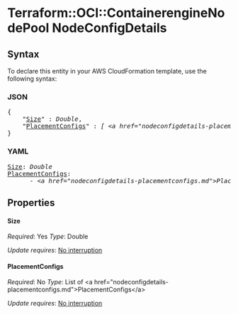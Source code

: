 # Terraform::OCI::ContainerengineNodePool NodeConfigDetails

## Syntax

To declare this entity in your AWS CloudFormation template, use the following syntax:

### JSON

<pre>
{
    "<a href="#size" title="Size">Size</a>" : <i>Double</i>,
    "<a href="#placementconfigs" title="PlacementConfigs">PlacementConfigs</a>" : <i>[ &lt;a href=&#34;nodeconfigdetails-placementconfigs.md&#34;&gt;PlacementConfigs&lt;/a&gt;, ... ]</i>
}
</pre>

### YAML

<pre>
<a href="#size" title="Size">Size</a>: <i>Double</i>
<a href="#placementconfigs" title="PlacementConfigs">PlacementConfigs</a>: <i>
      - &lt;a href=&#34;nodeconfigdetails-placementconfigs.md&#34;&gt;PlacementConfigs&lt;/a&gt;</i>
</pre>

## Properties

#### Size

_Required_: Yes
_Type_: Double

_Update requires_: [No interruption](https://docs.aws.amazon.com/AWSCloudFormation/latest/UserGuide/using-cfn-updating-stacks-update-behaviors.html#update-no-interrupt)

#### PlacementConfigs

_Required_: No
_Type_: List of &lt;a href=&#34;nodeconfigdetails-placementconfigs.md&#34;&gt;PlacementConfigs&lt;/a&gt;

_Update requires_: [No interruption](https://docs.aws.amazon.com/AWSCloudFormation/latest/UserGuide/using-cfn-updating-stacks-update-behaviors.html#update-no-interrupt)

